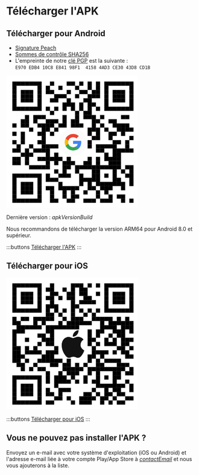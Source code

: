 # Télécharger l'APK

## Télécharger pour Android

- [Signature Peach]($apkSignaturesUrl$)
- [Sommes de contrôle SHA256]($apkChecksumsUrl$)
- L'empreinte de notre [clé PGP](https://keys.openpgp.org/vks/v1/by-fingerprint/E970EDB410C8E84198F141584AD3CE3043D8CD1B) est la suivante :<br>
  `E970 EDB4 10C8 E841 98F1  4158 4AD3 CE30 43D8 CD1B`

<img src="/icons/qrcode_android.png" width="350">

Dernière version : $apkVersionBuild$

Nous recommandons de télécharger la version ARM64 pour Android 8.0 et supérieur.

:::buttons
[Télécharger l'APK]($apkUrl$)
:::

## Télécharger pour iOS

<img src="/icons/qrcode_apple.png" width="350">

:::buttons
[Télécharger pour iOS](https://testflight.apple.com/join/wfSPFEWG)
:::

## Vous ne pouvez pas installer l'APK ?

Envoyez un e-mail avec votre système d'exploitation (iOS ou Android) et l'adresse e-mail liée à votre compte Play/App Store à
[$contactEmail$](mailto:$contactEmail$) et nous vous ajouterons à la liste.
